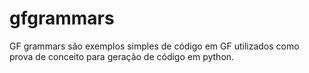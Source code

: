 # gfgrammars

GF grammars são exemplos simples de código em GF utilizados como prova de conceito para geração de código em python.
